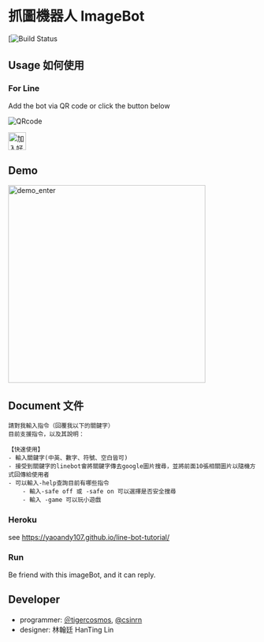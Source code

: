 ﻿# 抓圖機器人 ImageBot

[![Build Status](https://scontent-tpe1-1.xx.fbcdn.net/v/t1.15752-9/33962372_1861737820555503_631639932321923072_n.png?_nc_cat=0&_nc_eui2=AeE1u2pxJ7YrPZkudkj5wclZ0BsnMzxfM2nAkrW_8xYf4QVuWDELRi9x-AeSxEtMOay3UCyN_z9XErrDF6cCXXT-4NCoIoRGJpAZmc2h-oI2MA&oh=30e4f6d4809441268692acf5eb2950db&oe=5BB8F1BE)

## Usage 如何使用

### For Line

Add the bot via QR code or click the button below

![QRcode](https://scontent-tpe1-1.xx.fbcdn.net/v/t1.15752-9/34034035_1861405213922097_6087200244599095296_n.png?_nc_cat=0&_nc_eui2=AeG3aVkcLiiiDJVM_sBxazLWoNPR-Nr-Pa3YKJT1XcO2URwobXBqsmx8di7p5eAt2zeXse-x9qAB1MeLWDjrQg2Fp9HMLrumLbNxLVhrD2R5lg&oh=3f4776aad1933175981a8a0c96be2632&oe=5B7F9E1A)

<a href="https://line.me/R/ti/p/%40lbz9453s"><img height="36" border="0" alt="加入好友" src="https://scdn.line-apps.com/n/line_add_friends/btn/zh-Hant.png"></a>

## Demo

<img width="400" border="0" alt="demo_enter" src="https://scontent-tpe1-1.xx.fbcdn.net/v/t1.15752-9/33923490_1861382427257709_7244990051686285312_n.png?_nc_cat=0&_nc_eui2=AeEG7cTz-032NaiD91eyZiRHB0J5WnG8fJGv6erkn2H3q5lN025s-hfx7T-1M5VNHeju0rp8sT2OMr-sa0yn1Is74RmVaFBZo-t3Gwj09ln07g&oh=82c9ae276a6e25b2f86bd1fa51c66d28&oe=5B76A991">

## Document 文件

```text
請對我輸入指令（回覆我以下的關鍵字）
目前支援指令，以及其說明：

【快速使用】
- 輸入關鍵字(中英、數字、符號、空白皆可)
- 接受到關鍵字的linebot會將關鍵字傳去google圖片搜尋，並將前面10張相關圖片以隨機方式回傳給使用者
- 可以輸入-help查詢目前有哪些指令
    - 輸入-safe off 或 -safe on 可以選擇是否安全搜尋
    - 輸入 -game 可以玩小遊戲
```

### Heroku

see https://yaoandy107.github.io/line-bot-tutorial/

### Run

Be friend with this imageBot, and it can reply.

## Developer

- programmer: [＠tigercosmos](https://github.com/tigercosmos), [@csinrn](https://github.com/csinrn)
- designer: 林翰廷 HanTing Lin

